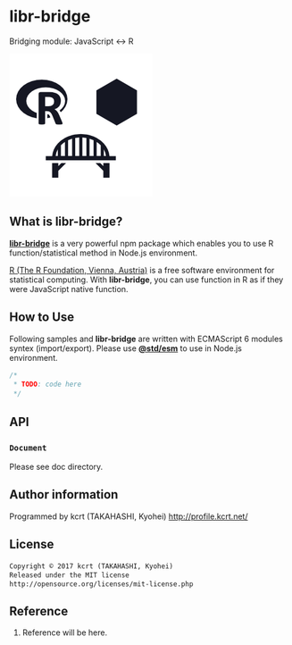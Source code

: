 libr-bridge
========================================

Bridging module: JavaScript <-> R

![🄬🌉⬢](./logo.png)


What is libr-bridge?
----------------------------------------

[**libr-bridge**](https://github.com/kcrt/libr-bridge) is a very powerful npm package which enables you to use R function/statistical method in Node.js environment.

[R (The R Foundation, Vienna, Austria)](https://www.r-project.org) is a free software environment for statistical computing. With **libr-bridge**, you can use function in R as if they were JavaScript native function.

How to Use
----------------------------------------

Following samples and **libr-bridge** are written with ECMAScript 6 modules syntex (import/export).
Please use [**@std/esm**](https://github.com/standard-things/esm) to use in Node.js environment.

```javascript
/*
 * TODO: code here
 */
```

API
----------------------------------------
### `Document`
Please see doc directory.


Author information
----------------------------------------
Programmed by kcrt (TAKAHASHI, Kyohei)
http://profile.kcrt.net/
	
License
----------------------------------------
	Copyright © 2017 kcrt (TAKAHASHI, Kyohei)
	Released under the MIT license
	http://opensource.org/licenses/mit-license.php

Reference
----------------------------------------
1. Reference will be here.
